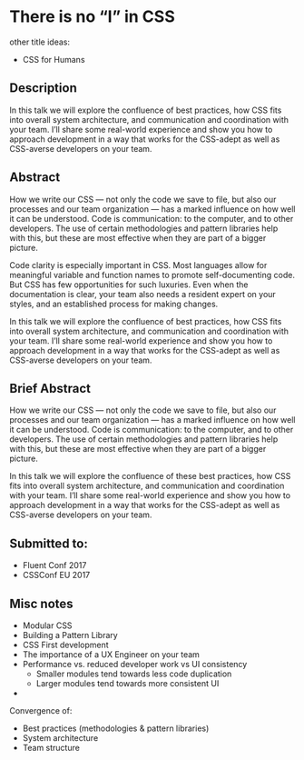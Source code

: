 # There is no “I” in CSS

other title ideas:
* CSS for Humans

## Description
In this talk we will explore the confluence of best practices, how CSS fits into overall system architecture, and communication and coordination with your team. I’ll share some real-world experience and show you how to approach development in a way that works for the CSS-adept as well as CSS-averse developers on your team.


## Abstract
How we write our CSS — not only the code we save to file, but also our processes and our team organization — has a marked influence on how well it can be understood. Code is communication: to the computer, and to other developers. The use of certain methodologies and pattern libraries help with this, but these are most effective when they are part of a bigger picture.

Code clarity is especially important in CSS. Most languages allow for meaningful variable and function names to promote self-documenting code. But CSS has few opportunities for such luxuries.
Even when the documentation is clear, your team also needs a resident expert on your styles, and an established process for making changes.

In this talk we will explore the confluence of best practices, how CSS fits into overall system architecture, and communication and coordination with your team. I’ll share some real-world experience and show you how to approach development in a way that works for the CSS-adept as well as CSS-averse developers on your team.


## Brief Abstract
How we write our CSS — not only the code we save to file, but also our processes and our team organization — has a marked influence on how well it can be understood. Code is communication: to the computer, and to other developers. The use of certain methodologies and pattern libraries help with this, but these are most effective when they are part of a bigger picture.

In this talk we will explore the confluence of these best practices, how CSS fits into overall system architecture, and communication and coordination with your team. I’ll share some real-world experience and show you how to approach development in a way that works for the CSS-adept as well as CSS-averse developers on your team.



## Submitted to:
* Fluent Conf 2017
* CSSConf EU 2017


## Misc notes
* Modular CSS
* Building a Pattern Library
* CSS First development
* The importance of a UX Engineer on your team
* Performance vs. reduced developer work vs UI consistency
  * Smaller modules tend towards less code duplication
  * Larger modules tend towards more consistent UI
*

Convergence of:
* Best practices (methodologies & pattern libraries)
* System architecture
* Team structure
